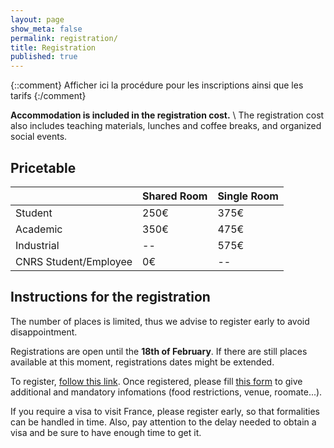 ```yaml
---
layout: page
show_meta: false
permalink: registration/
title: Registration
published: true
---
```

{::comment}
Afficher ici la procédure pour les inscriptions ainsi que les tarifs
{:/comment}


**Accommodation is included in the registration cost.** \\
The registration cost also includes teaching materials, lunches and coffee breaks, and organized social events.

## Pricetable

|                       | Shared Room  | Single Room  |
|:----------------------|--------------|--------------|
| Student               | 250&euro;    | 375&euro;    |
| Academic              | 350&euro;    | 475&euro;    |
| Industrial            | --           | 575&euro;    |
| CNRS Student/Employee | 0&euro;      | --           |

## Instructions for the registration

The number of places is limited, thus we advise to register early to avoid disappointment.

Registrations are open until the **18th of February**.
If there are still places available at this moment, registrations dates might be extended.

To register, [follow this link](https://dr11.azur-colloque.fr/inscription/en/282/inscription).
Once registered, please fill [this form](https://forms.gle/GAHCTrokJLuZuoLP9) to give additional and mandatory infomations (food restrictions, venue, roomate...).

If you require a visa to visit France, please register early, so that formalities can be handled in time. Also, pay attention to the delay needed to obtain a visa and be sure to have enough time to get it.
